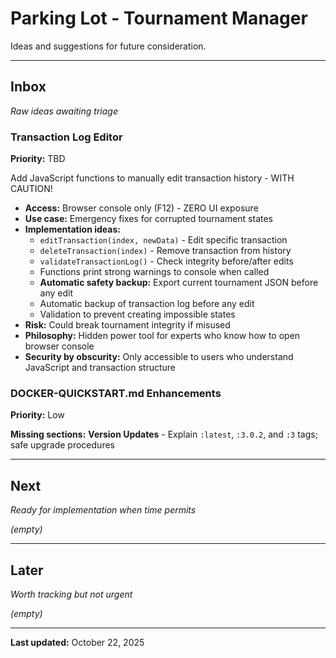 # Parking Lot - Tournament Manager

Ideas and suggestions for future consideration.

---

## Inbox
*Raw ideas awaiting triage*

### Transaction Log Editor
**Priority:** TBD

Add JavaScript functions to manually edit transaction history - WITH CAUTION!
- **Access:** Browser console only (F12) - ZERO UI exposure
- **Use case:** Emergency fixes for corrupted tournament states
- **Implementation ideas:**
  - `editTransaction(index, newData)` - Edit specific transaction
  - `deleteTransaction(index)` - Remove transaction from history
  - `validateTransactionLog()` - Check integrity before/after edits
  - Functions print strong warnings to console when called
  - **Automatic safety backup:** Export current tournament JSON before any edit
  - Automatic backup of transaction log before any edit
  - Validation to prevent creating impossible states
- **Risk:** Could break tournament integrity if misused
- **Philosophy:** Hidden power tool for experts who know how to open browser console
- **Security by obscurity:** Only accessible to users who understand JavaScript and transaction structure

### DOCKER-QUICKSTART.md Enhancements
**Priority:** Low

**Missing sections:**
**Version Updates** - Explain `:latest`, `:3.0.2`, and `:3` tags; safe upgrade procedures

---

## Next
*Ready for implementation when time permits*

*(empty)*

---

## Later
*Worth tracking but not urgent*

*(empty)*

---

**Last updated:** October 22, 2025
